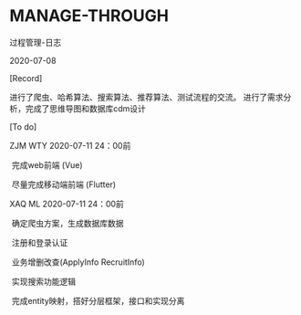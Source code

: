 # MANAGE-THROUGH
过程管理-日志

2020-07-08 

[Record]

进行了爬虫、哈希算法、搜索算法、推荐算法、测试流程的交流。
进行了需求分析，完成了思维导图和数据库cdm设计

[To do]

ZJM WTY 2020-07-11 24：00前

​               完成web前端 (Vue)

​               尽量完成移动端前端 (Flutter)



XAQ ML 2020-07-11 24：00前

​               确定爬虫方案，生成数据库数据

​               注册和登录认证 

​               业务增删改查(ApplyInfo  RecruitInfo)

​               实现搜索功能逻辑

​               完成entity映射，搭好分层框架，接口和实现分离
